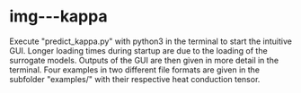 # img---kappa

Execute "predict_kappa.py" with python3 in the terminal to start the intuitive GUI.
Longer loading times during startup are due to the loading of the surrogate models.
Outputs of the GUI are then given in more detail in the terminal.
Four examples in two different file formats are given in the subfolder "examples/" with their respective heat conduction tensor.
